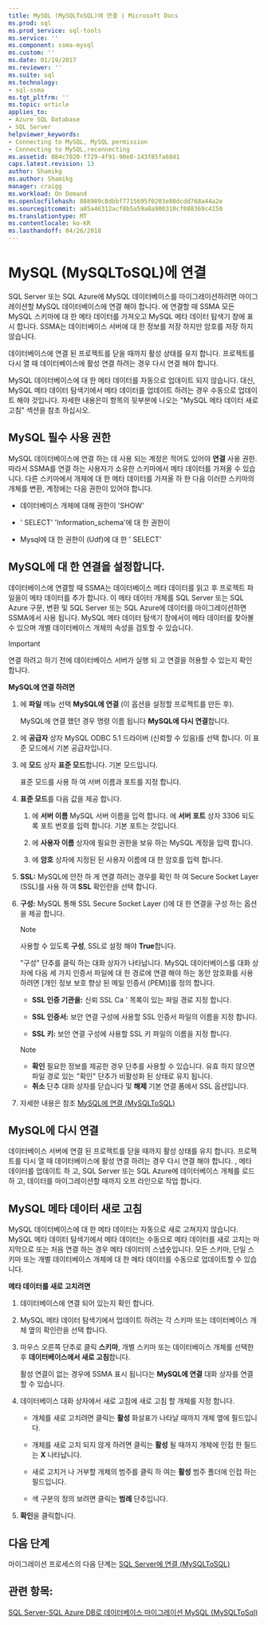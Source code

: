 ```yaml
---
title: MySQL (MySQLToSQL)에 연결 | Microsoft Docs
ms.prod: sql
ms.prod_service: sql-tools
ms.service: ''
ms.component: ssma-mysql
ms.custom: ''
ms.date: 01/19/2017
ms.reviewer: ''
ms.suite: sql
ms.technology:
- sql-ssma
ms.tgt_pltfrm: ''
ms.topic: article
applies_to:
- Azure SQL Database
- SQL Server
helpviewer_keywords:
- Connecting to MySQL, MySQL permission
- Connecting to MySQL,reconnecting
ms.assetid: 084c7020-f729-4f91-90e0-143f85fa68d1
caps.latest.revision: 13
author: Shamikg
ms.author: Shamikg
manager: craigg
ms.workload: On Demand
ms.openlocfilehash: 888989c8dbbf7715695f0203e80dcdd768a44a2e
ms.sourcegitcommit: a85a46312acf8b5a59a8a900310cf088369c4150
ms.translationtype: MT
ms.contentlocale: ko-KR
ms.lasthandoff: 04/26/2018
---
```

# <a name="connecting-to-mysql-mysqltosql"></a>MySQL (MySQLToSQL)에 연결
SQL Server 또는 SQL Azure에 MySQL 데이터베이스를 마이그레이션하려면 마이그레이션할 MySQL 데이터베이스에 연결 해야 합니다. 에 연결할 때 SSMA 모든 MySQL 스키마에 대 한 메타 데이터를 가져오고 MySQL 메타 데이터 탐색기 창에 표시 합니다. SSMA는 데이터베이스 서버에 대 한 정보를 저장 하지만 암호를 저장 하지 않습니다.  
  
데이터베이스에 연결 된 프로젝트를 닫을 때까지 활성 상태를 유지 합니다. 프로젝트를 다시 열 때 데이터베이스에 활성 연결 하려는 경우 다시 연결 해야 합니다.  
  
MySQL 데이터베이스에 대 한 메타 데이터를 자동으로 업데이트 되지 않습니다. 대신, MySQL 메타 데이터 탐색기에서 메타 데이터를 업데이트 하려는 경우 수동으로 업데이트 해야 것입니다. 자세한 내용은이 항목의 뒷부분에 나오는 "MySQL 메타 데이터 새로 고침" 섹션을 참조 하십시오.  
  
## <a name="required-mysql-permissions"></a>MySQL 필수 사용 권한  
MySQL 데이터베이스에 연결 하는 데 사용 되는 계정은 적어도 있어야 **연결** 사용 권한. 따라서 SSMA를 연결 하는 사용자가 소유한 스키마에서 메타 데이터를 가져올 수 있습니다. 다른 스키마에서 개체에 대 한 메타 데이터를 가져올 하 한 다음 이러한 스키마의 개체를 변환, 계정에는 다음 권한이 있어야 합니다.  
  
-   데이터베이스 개체에 대해 권한이 'SHOW'  
  
-   ' SELECT' 'Information_schema'에 대 한 권한이  
  
-   Mysql에 대 한 권한이 (Udf)에 대 한 ' SELECT'  
  
## <a name="establishing-a-connection-to-mysql"></a>MySQL에 대 한 연결을 설정합니다.  
데이터베이스에 연결할 때 SSMA는 데이터베이스 메타 데이터를 읽고 후 프로젝트 파일을이 메타 데이터를 추가 합니다. 이 메타 데이터 개체를 SQL Server 또는 SQL Azure 구문, 변환 및 SQL Server 또는 SQL Azure에 데이터를 마이그레이션하면 SSMA에서 사용 됩니다. MySQL 메타 데이터 탐색기 창에서이 메타 데이터를 찾아볼 수 있으며 개별 데이터베이스 개체의 속성을 검토할 수 있습니다.  
  
> [!IMPORTANT]  
> 연결 하려고 하기 전에 데이터베이스 서버가 실행 되 고 연결을 허용할 수 있는지 확인 합니다.  
  
**MySQL에 연결 하려면**  
  
1.  에 **파일** 메뉴 선택 **MySQL에 연결** (이 옵션을 설정할 프로젝트를 만든 후).  
  
    MySQL에 연결 했던 경우 명령 이름 됩니다 **MySQL에 다시 연결**합니다.  
  
2.  에 **공급자** 상자 MySQL ODBC 5.1 드라이버 (신뢰할 수 있음)를 선택 합니다. 이 표준 모드에서 기본 공급자입니다.  
  
3.  에 **모드** 상자 **표준 모드**합니다. 기본 모드입니다.  
  
    표준 모드를 사용 하 여 서버 이름과 포트를 지정 합니다.  
  
4.  **표준 모드**를 다음 값을 제공 합니다.  
  
    1.  에 **서버 이름** MySQL 서버 이름을 입력 합니다. 에 **서버 포트** 상자 3306 되도록 포트 번호를 입력 합니다. 기본 포트는 것입니다.  
  
    2.  에 **사용자 이름** 상자에 필요한 권한을 보유 하는 MySQL 계정을 입력 합니다.  
  
    3.  에 **암호** 상자에 지정된 된 사용자 이름에 대 한 암호를 입력 합니다.  
  
5.  **SSL:** MySQL에 안전 하 게 연결 하려는 경우를 확인 하 여 Secure Socket Layer (SSL)를 사용 하 여 **SSL** 확인란을 선택 합니다.  
  
6.  **구성:** MySQL 통해 SSL Secure Socket Layer ()에 대 한 연결을 구성 하는 옵션을 제공 합니다.  
  
    > [!NOTE]  
    > 사용할 수 있도록 **구성**, SSL로 설정 해야 **True**합니다.  
  
    "구성" 단추를 클릭 하는 대화 상자가 나타납니다. MySQL 데이터베이스를 대화 상자에 다음 세 가지 인증서 파일에 대 한 경로에 연결 해야 하는 동안 암호화를 사용 하려면 [개인 정보 보호 향상 된 메일 인증서 (PEM)]를 정의 합니다.  
  
    -   **SSL 인증 기관을:** 신뢰 SSL Ca ' 목록이 있는 파일 경로 지정 합니다.  
  
    -   **SSL 인증서:** 보안 연결 구성에 사용할 SSL 인증서 파일의 이름을 지정 합니다.  
  
    -   **SSL 키:** 보안 연결 구성에 사용할 SSL 키 파일의 이름을 지정 합니다.  
  
    > [!NOTE]  
    > -   **확인** 필요한 정보를 제공한 경우 단추를 사용할 수 있습니다. 유효 하지 않으면 파일 경로 있는 "확인" 단추가 비활성화 된 상태로 유지 됩니다.  
    > -   **취소** 단추 대화 상자를 닫습니다 및 **해제** 기본 연결 폼에서 SSL 옵션입니다.  
  
7.  자세한 내용은 참조 [MySQL에 연결 &#40;MySQLToSQL&#41;](../../ssma/mysql/connect-to-mysql-mysqltosql.md)  
  
## <a name="reconnecting-to-mysql"></a>MySQL에 다시 연결  
데이터베이스 서버에 연결 된 프로젝트를 닫을 때까지 활성 상태를 유지 합니다. 프로젝트를 다시 열 때 데이터베이스에 활성 연결 하려는 경우 다시 연결 해야 합니다. , 메타 데이터를 업데이트 하 고, SQL Server 또는 SQL Azure에 데이터베이스 개체를 로드 하 고, 데이터를 마이그레이션할 때까지 오프 라인으로 작업 합니다.  
  
## <a name="refreshing-mysql-metadata"></a>MySQL 메타 데이터 새로 고침  
MySQL 데이터베이스에 대 한 메타 데이터는 자동으로 새로 고쳐지지 않습니다. MySQL 메타 데이터 탐색기에서 메타 데이터는 수동으로 메타 데이터를 새로 고치는 마지막으로 또는 처음 연결 하는 경우 메타 데이터의 스냅숏입니다. 모든 스키마, 단일 스키마 또는 개별 데이터베이스 개체에 대 한 메타 데이터를 수동으로 업데이트할 수 있습니다.  
  
**메타 데이터를 새로 고치려면**  
  
1.  데이터베이스에 연결 되어 있는지 확인 합니다.  
  
2.  MySQL 메타 데이터 탐색기에서 업데이트 하려는 각 스키마 또는 데이터베이스 개체 옆의 확인란을 선택 합니다.  
  
3.  마우스 오른쪽 단추로 클릭 **스키마**, 개별 스키마 또는 데이터베이스 개체를 선택한 후 **데이터베이스에서 새로 고침**합니다.  
  
    활성 연결이 없는 경우에 SSMA 표시 됩니다는 **MySQL에 연결** 대화 상자를 연결할 수 있습니다.  
  
4.  데이터베이스 대화 상자에서 새로 고침에 새로 고침 할 개체를 지정 합니다.  
  
    -   개체를 새로 고치려면 클릭는 **활성** 화살표가 나타날 때까지 개체 옆에 필드입니다.  
  
    -   개체를 새로 고치 되지 않게 하려면 클릭는 **활성** 될 때까지 개체에 인접 한 필드는 **X** 나타납니다.  
  
    -   새로 고치거 나 거부할 개체의 범주를 클릭 하 여는 **활성** 범주 폴더에 인접 하는 필드입니다.  
  
    -   색 구분의 정의 보려면 클릭는 **범례** 단추입니다.  
  
5.  **확인**을 클릭합니다.  
  
## <a name="next-step"></a>다음 단계  
마이그레이션 프로세스의 다음 단계는 [SQL Server에 연결 &#40;MySQLToSQL&#41;](../../ssma/mysql/connecting-to-sql-server-mysqltosql.md)  
  
## <a name="see-also"></a>관련 항목:  
[SQL Server-SQL Azure DB로 데이터베이스 마이그레이션 MySQL &#40;MySQLToSql&#41;](../../ssma/mysql/migrating-mysql-databases-to-sql-server-azure-sql-db-mysqltosql.md)  
  
